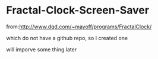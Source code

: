 # Fractal-Clock-Screen-Saver

  from:http://www.dqd.com/~mayoff/programs/FractalClock/

which do not have a github repo, so I created one

will imporve some thing later
